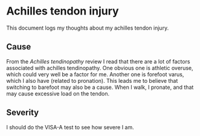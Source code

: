 # Achilles tendon injury

This document logs my thoughts about my achilles tendon injury.

## Cause

From the *Achilles tendinopathy* review I read that there are a lot of
factors associated with achilles tendinopathy. One obvious one is 
athletic overuse, which could very well be a factor for me. Another one
is forefoot varus, which I also have (related to pronation). This leads
me to believe that switching to barefoot may also be a cause. When I
walk, I pronate, and that may cause excessive load on the tendon.

## Severity

I should do the VISA-A test to see how severe I am.
